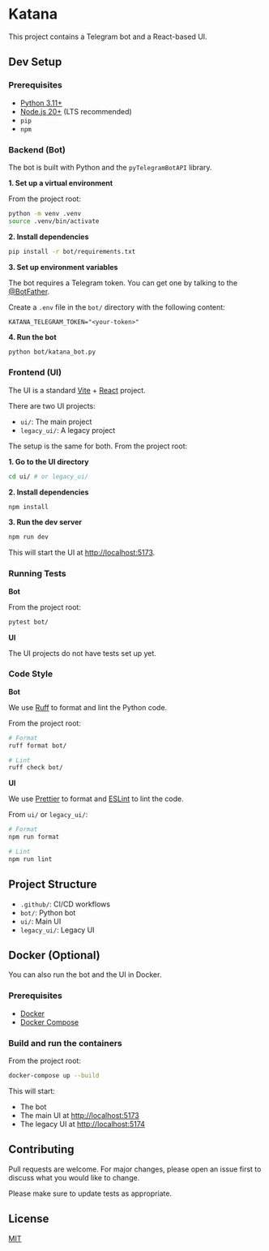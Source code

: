 # Katana

This project contains a Telegram bot and a React-based UI.

## Dev Setup

### Prerequisites

-   [Python 3.11+](https://www.python.org/downloads/)
-   [Node.js 20+](https://nodejs.org/en/download/package-manager) (LTS recommended)
-   `pip`
-   `npm`

### Backend (Bot)

The bot is built with Python and the `pyTelegramBotAPI` library.

**1. Set up a virtual environment**

From the project root:

```sh
python -m venv .venv
source .venv/bin/activate
```

**2. Install dependencies**

```sh
pip install -r bot/requirements.txt
```

**3. Set up environment variables**

The bot requires a Telegram token. You can get one by talking to the [@BotFather](https://t.me/BotFather).

Create a `.env` file in the `bot/` directory with the following content:

```env
KATANA_TELEGRAM_TOKEN="<your-token>"
```

**4. Run the bot**

```sh
python bot/katana_bot.py
```

### Frontend (UI)

The UI is a standard [Vite](https://vitejs.dev/) + [React](https://react.dev/) project.

There are two UI projects:

-   `ui/`: The main project
-   `legacy_ui/`: A legacy project

The setup is the same for both. From the project root:

**1. Go to the UI directory**

```sh
cd ui/ # or legacy_ui/
```

**2. Install dependencies**

```sh
npm install
```

**3. Run the dev server**

```sh
npm run dev
```

This will start the UI at [http://localhost:5173](http://localhost:5173).

### Running Tests

**Bot**

From the project root:

```sh
pytest bot/
```

**UI**

The UI projects do not have tests set up yet.

### Code Style

**Bot**

We use [Ruff](https://docs.astral.sh/ruff/) to format and lint the Python code.

From the project root:

```sh
# Format
ruff format bot/

# Lint
ruff check bot/
```

**UI**

We use [Prettier](https://prettier.io/) to format and [ESLint](https://eslint.org/) to lint the code.

From `ui/` or `legacy_ui/`:

```sh
# Format
npm run format

# Lint
npm run lint
```

## Project Structure

-   `.github/`: CI/CD workflows
-   `bot/`: Python bot
-   `ui/`: Main UI
-   `legacy_ui/`: Legacy UI

## Docker (Optional)

You can also run the bot and the UI in Docker.

### Prerequisites

-   [Docker](https://docs.docker.com/get-docker/)
-   [Docker Compose](https://docs.docker.com/compose/install/)

### Build and run the containers

From the project root:

```sh
docker-compose up --build
```

This will start:

-   The bot
-   The main UI at [http://localhost:5173](http://localhost:5173)
-   The legacy UI at [http://localhost:5174](http://localhost:5174)

## Contributing

Pull requests are welcome. For major changes, please open an issue first to discuss what you would like to change.

Please make sure to update tests as appropriate.

## License

[MIT](https://choosealicense.com/licenses/mit/)

